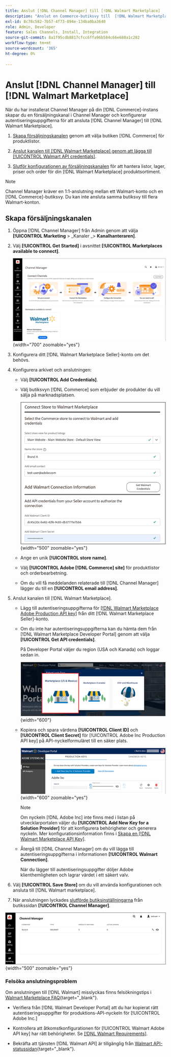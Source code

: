 ```yaml
---
title: Anslut [!DNL Channel Manager] till [!DNL Walmart Marketplace]
description: "Anslut en Commerce-butiksvy till  [!DNL Walmart Marketplace] för att skapa en försäljningskanal för att hantera Commerce produktlistor, lager, pris och order för Walmart Marketplace-försäljning."
exl-id: 8c78c582-7b57-4f73-894e-134ba0ba3640
role: Admin, Developer
feature: Sales Channels, Install, Integration
source-git-commit: 8a1f95cdb8817cfcc6ffa96b584c66e680a1c282
workflow-type: tm+mt
source-wordcount: '365'
ht-degree: 0%

---
```


# Anslut [!DNL Channel Manager] till [!DNL Walmart Marketplace]

När du har installerat Channel Manager på din [!DNL Commerce]-instans skapar du en försäljningskanal i Channel Manager och konfigurerar autentiseringsuppgifterna för att ansluta [!DNL Channel Manager] till [!DNL Walmart Marketplace].

1. [Skapa försäljningskanalen](#create-the-sales-channel) genom att välja butiken [!DNL Commerce] för produktlistor.

1. [Anslut kanalen till  [!DNL Walmart Marketplace] genom att lägga till [!UICONTROL Walmart API credentials]](#connect-the-channel-to-walmart-marketplace).

1. [Slutför konfigurationen av försäljningskanalen](#complete-sales-channel-store-setup) för att hantera listor, lager, priser och order för din [!DNL Walmart Marketplace] produktsortiment.

>[!NOTE]
>
>Channel Manager kräver en 1:1-anslutning mellan ett Walmart-konto och en [!DNL Commerce]-butiksvy. Du kan inte ansluta samma butiksvy till flera Walmart-konton.

## Skapa försäljningskanalen

1. Öppna [!DNL Channel Manager] från Admin genom att välja **[!UICONTROL Marketing** > _Kanaler _> **Kanalhanteraren]**.

1. Välj **[!UICONTROL Get Started]** i avsnittet **[!UICONTROL Marketplaces available to connect]**.

   ![Anslut en ny [!DNL Walmart]-butik till [!DNL Channel Manager]](assets/channel-manager-home.png){width="700" zoomable="yes"}

1. Konfigurera ditt [!DNL Walmart Marketplace Seller]-konto om det behövs.

1. Konfigurera arkivet och anslutningen:

   - Välj **[!UICONTROL Add Credentials]**.

   - Välj butiksvyn [!DNL Commerce] som erbjuder de produkter du vill sälja på marknadsplatsen.

     ![Konfigurera anslutning mellan [!DNL Commerce] och [!DNL Walmart Marketplace] från [!DNL Channel Manager]](assets/configure-commerce-to-marketplace-connection.png){width="500" zoomable="yes"}

   - Ange en unik **[!UICONTROL store name]**.

   - Välj **[!UICONTROL Adobe [!DNL Commerce] site]** för produktlistor och orderbearbetning.

   - Om du vill få meddelanden relaterade till [!DNL Channel Manager] lägger du till en **[!UICONTROL email address]**.

1. Anslut kanalen till [!DNL Walmart Marketplace].

   - Lägg till autentiseringsuppgifterna för [[!DNL Walmart Marketplace Adobe Production API key]](walmart-requirements.md#generate-a-walmart-marketplace-production-api-key) från ditt [!DNL Walmart Marketplace Seller]-konto.

   - Om du inte har autentiseringsuppgifterna kan du hämta dem från [!DNL Walmart Marketplace Developer Portal] genom att välja **[!UICONTROL Get API credentials]**.

     På Developer Portal väljer du region (USA och Kanada) och loggar sedan in.

     ![[!DNL Walmart Marketplace]-kontoinloggning](assets/walmart-marketplace-login-page.png){width="600"}

   - Kopiera och spara värdena **[!UICONTROL Client ID]** och **[!UICONTROL Client Secret]** för [!UICONTROL Adobe Inc Production API key] på API-nyckelformuläret till en säker plats.

     ![[!DNL Walmart Marketplace API key] konfigurationssida ](assets/walmart-api-key-management-form.png){width="600" zoomable="yes"}

     >[!NOTE]
     >
     >Om nyckeln [!DNL Adobe Inc] inte finns med i listan på utvecklarportalen väljer du **[!UICONTROL Add New Key for a Solution Provider]** för att konfigurera behörigheter och generera nyckeln. Mer konfigurationsinformation finns i [Skapa en [!DNL Walmart Marketplace API Key]](walmart-requirements.md#generate-a-walmart-marketplace-api-key).

   - Återgå till [!DNL Channel Manager] om du vill lägga till autentiseringsuppgifterna i informationen **[!UICONTROL Walmart Connection]**.

     När du lägger till autentiseringsuppgifter döljer Adobe klienthemligheten och lagrar värdet i ett säkert valv.

1. Välj **[!UICONTROL Save Store]** om du vill använda konfigurationen och ansluta till [!DNL Walmart marketplace].

1. När anslutningen lyckades [slutförde butiksinställningarna](complete-sales-channel-store-setup.md) från butikssidan **[!UICONTROL Channel Manager]**.

![Konfigurera första arkivet](assets/channel-manager-setup-first-store.png){width="500" zoomable="yes"}

### Felsöka anslutningsproblem

Om anslutningen till [!DNL Walmart] misslyckas finns felsökningstips i [Walmart Marketplace FAQ](https://developer.walmart.com/faq/us/faq-auth/){target="_blank"}.

- Verifiera från [!DNL Walmart Developer Portal] att du har kopierat rätt autentiseringsuppgifter för produktions-API-nyckeln för [!UICONTROL Adobe Inc.]

- Kontrollera att åtkomstkonfigurationen för [!UICONTROL Walmart Adobe API key] har rätt behörigheter. Se [[!DNL Walmart Requirements]](walmart-requirements.md##generate-a-walmart-marketplace-api-key).

- Bekräfta att tjänsten [!DNL Walmart API] är tillgänglig från [Walmart API-statussidan](https://developer.walmart.com/us/whats-new/new-api-status-information-now-available/){target="_blank"}.
